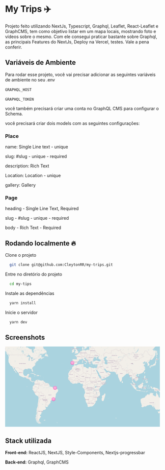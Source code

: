 # My Trips :airplane:

Projeto feito utilizando NextJs, Typescript, Graphql, Leaflet, React-Leaflet e GraphCMS, tem como objetivo listar em um mapa
locais, mostrando foto e vídeos sobre o mesmo. Com ele consegui praticar bastante sobre Graphql, as principais Features do NextJs,
Deploy na Vercel, testes. Vale a pena conferir.

## Variáveis de Ambiente

Para rodar esse projeto, você vai precisar adicionar as seguintes variáveis de ambiente no seu .env

`GRAPHQL_HOST`

`GRAPHQL_TOKEN`

você também precisará criar uma conta no GraphQL CMS para configurar o Schema.

você precisará criar dois models com as seguintes configurações:

### Place

name: Single Line text - unique

slug: #slug - unique - required

description: Rich Text

Location: Location - unique

gallery: Gallery


### Page

heading - Single Line Text, Required

slug - #slug - unique - required

body - Rich Text - Required
## Rodando localmente :fire: 

Clone o projeto

```bash
  git clone git@github.com:CleytonRR/my-trips.git
```

Entre no diretório do projeto

```bash
  cd my-tips
```

Instale as dependências

```bash
  yarn install
```

Inicie o servidor

```bash
  yarn dev
```

## Screenshots

![My Trips](https://raw.githubusercontent.com/CleytonRR/my-trips/main/demo/demo.png)


## Stack utilizada

**Front-end:** ReactJS, NextJS, Style-Components, Nextjs-progressbar 

**Back-end:** Graphql, GraphCMS



